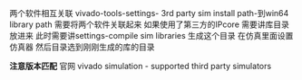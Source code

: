 两个软件相互关联
vivado-tools-settings- 3rd party sim
    install path-到win64
    library path 需要将两个软件关联起来 如果使用了第三方的IPcore 需要讲库目录放进来
    此时需要讲settings-compile sim libraries 生成这个目录
在仿真里面设置 仿真器 然后目录选到刚刚生成的库的目录

**注意版本匹配**
官网 vivado simulation - supported third party simulators